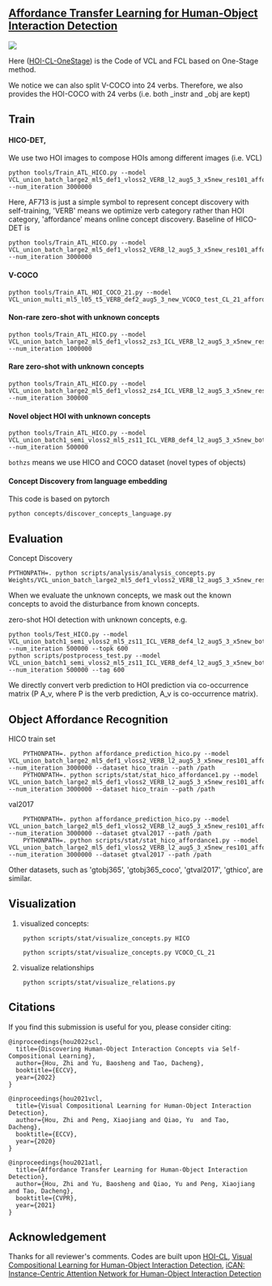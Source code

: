 ## [Affordance Transfer Learning for Human-Object Interaction Detection](https://arxiv.org/abs/2104.02867)


![](misc/compose_obj1.png)

Here ([HOI-CL-OneStage](https://github.com/zhihou7/HOI-CL-OneStage)) is the Code of VCL and FCL based on One-Stage method.


We notice we can also split V-COCO into 24 verbs. Therefore, we also provides the HOI-COCO with 24 verbs (i.e. both _instr and _obj are kept) 

## Train

#### HICO-DET,

We use two HOI images to compose HOIs among different images (i.e. VCL)

```shell
python tools/Train_ATL_HICO.py --model VCL_union_batch_large2_ml5_def1_vloss2_VERB_l2_aug5_3_x5new_res101_affordance_AF713_9 --num_iteration 3000000
```

Here, AF713 is just a simple symbol to represent concept discovery with self-training,
'VERB' means we optimize verb category rather than HOI category,
'affordance' means online concept discovery. Baseline of HICO-DET is

```shell
python tools/Train_ATL_HICO.py --model VCL_union_batch_large2_ml5_def1_vloss2_VERB_l2_aug5_3_x5new_res101_affordance_9 --num_iteration 3000000
```

#### V-COCO

```shell
python tools/Train_ATL_HOI_COCO_21.py --model VCL_union_multi_ml5_l05_t5_VERB_def2_aug5_3_new_VCOCO_test_CL_21_affordance_9
```

#### Non-rare zero-shot with unknown concepts
```shell
python tools/Train_ATL_HICO.py --model VCL_union_batch_large2_ml5_def1_vloss2_zs3_ICL_VERB_l2_aug5_3_x5new_res101_affordance_AF713_9 --num_iteration 1000000
```

#### Rare zero-shot with unknown concepts
```shell
python tools/Train_ATL_HICO.py --model VCL_union_batch_large2_ml5_def1_vloss2_zs4_ICL_VERB_l2_aug5_3_x5new_res101_affordance_AF713_9 --num_iteration 300000
```

#### Novel object HOI with unknown concepts
```shell
python tools/Train_ATL_HICO.py --model VCL_union_batch1_semi_vloss2_ml5_zs11_ICL_VERB_def4_l2_aug5_3_x5new_bothzs_res101_affordance_AF713_9 --num_iteration 500000
```

`bothzs` means we use HICO and COCO dataset (novel types of objects)

#### Concept Discovery from language embedding
This code is based on pytorch

```
python concepts/discover_concepts_language.py
```

## Evaluation

Concept Discovery

```shell
PYTHONPATH=. python scripts/analysis/analysis_concepts.py Weights/VCL_union_batch_large2_ml5_def1_vloss2_VERB_l2_aug5_3_x5new_res101_affordance_AF713_9/HOI_iter_3000000.ckpt
```

When we evaluate the unknown concepts, we mask out the known concepts to avoid the disturbance from known concepts.

zero-shot HOI detection with unknown concepts, e.g.

```shell
python tools/Test_HICO.py --model VCL_union_batch1_semi_vloss2_ml5_zs11_ICL_VERB_def4_l2_aug5_3_x5new_bothzs_res101_affordance_AF713_9 --num_iteration 500000 --topk 600
python scripts/postprocess_test.py --model VCL_union_batch1_semi_vloss2_ml5_zs11_ICL_VERB_def4_l2_aug5_3_x5new_bothzs_res101_affordance_AF713_9 --num_iteration 500000 --tag 600
```

We directly convert verb prediction to HOI prediction via co-occurrence matrix (P A_v, where P is the verb prediction, A_v is co-occurrence matrix).

## Object Affordance Recognition

HICO train set
```shell
    PYTHONPATH=. python affordance_prediction_hico.py --model VCL_union_batch_large2_ml5_def1_vloss2_VERB_l2_aug5_3_x5new_res101_affordance_AF713_9 --num_iteration 3000000 --dataset hico_train --path /path
    PYTHONPATH=. python scripts/stat/stat_hico_affordance1.py --model VCL_union_batch_large2_ml5_def1_vloss2_VERB_l2_aug5_3_x5new_res101_affordance_AF713_9 --num_iteration 3000000 --dataset hico_train --path /path 
```

val2017

```shell
    PYTHONPATH=. python affordance_prediction_hico.py --model VCL_union_batch_large2_ml5_def1_vloss2_VERB_l2_aug5_3_x5new_res101_affordance_AF713_9 --num_iteration 3000000 --dataset gtval2017 --path /path
    PYTHONPATH=. python scripts/stat/stat_hico_affordance1.py --model VCL_union_batch_large2_ml5_def1_vloss2_VERB_l2_aug5_3_x5new_res101_affordance_AF713_9 --num_iteration 3000000 --dataset gtval2017 --path /path 
```

Other datasets, such as 'gtobj365', 'gtobj365_coco', 'gtval2017', 'gthico', are similar.
## Visualization

1. visualized concepts:

```shell
    python scripts/stat/visualize_concepts.py HICO
```


```shell
    python scripts/stat/visualize_concepts.py VCOCO_CL_21
```

2. visualize relationships
```shell
    python scripts/stat/visualize_relations.py
```

## Citations
If you find this submission is useful for you, please consider citing:

```
@inproceedings{hou2022scl,
  title={Discovering Human-Object Interaction Concepts via Self-Compositional Learning},
  author={Hou, Zhi and Yu, Baosheng and Tao, Dacheng},
  booktitle={ECCV},
  year={2022}
}
```

```
@inproceedings{hou2021vcl,
  title={Visual Compositional Learning for Human-Object Interaction Detection},
  author={Hou, Zhi and Peng, Xiaojiang and Qiao, Yu  and Tao, Dacheng},
  booktitle={ECCV},
  year={2020}
}
```

```
@inproceedings{hou2021atl,
  title={Affordance Transfer Learning for Human-Object Interaction Detection},
  author={Hou, Zhi and Yu, Baosheng and Qiao, Yu and Peng, Xiaojiang and Tao, Dacheng},
  booktitle={CVPR},
  year={2021}
}
```

## Acknowledgement

Thanks for all reviewer's comments.  Codes are built upon [HOI-CL](https://github.com/zhihou7/HOI-CL/), [Visual Compositional Learning for Human-Object Interaction Detection](https://arxiv.org/abs/2007.12407), [iCAN: Instance-Centric Attention Network
for Human-Object Interaction Detection](https://arxiv.org/abs/1808.10437)